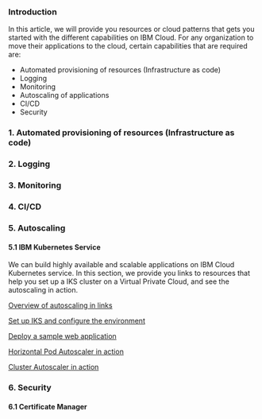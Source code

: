 ### Introduction
In this article, we will provide you resources or cloud patterns that gets you started with the different capabilities on IBM Cloud. 
For any organization to move their applications to the cloud, certain capabilities that are required are:
- Automated provisioning of resources (Infrastructure as code)
- Logging
- Monitoring
- Autoscaling of applications
- CI/CD
- Security

### 1. Automated provisioning of resources (Infrastructure as code)



### 2. Logging


### 3. Monitoring


### 4. CI/CD


### 5. Autoscaling

#### 5.1 IBM Kubernetes Service

We can build highly available and scalable applications on IBM Cloud Kubernetes service. In this section, we provide you links to resources that help you set up a IKS cluster on a Virtual Private Cloud, and see the autoscaling in action.

[Overview of autoscaling in links](https://ibm.github.io/cloud-enterprise-examples/deploy-iks/content-overview)

[Set up IKS and configure the environment](https://ibm.github.io/cloud-enterprise-examples/deploy-iks/setup-environment)

[Deploy a sample web application](https://ibm.github.io/cloud-enterprise-examples/deploy-iks/application-deployment)

[Horizontal Pod Autoscaler in action](https://ibm.github.io/cloud-enterprise-examples/deploy-iks/hpa)

[Cluster Autoscaler in action](https://ibm.github.io/cloud-enterprise-examples/deploy-iks/ca)

### 6. Security

#### 6.1 Certificate Manager
